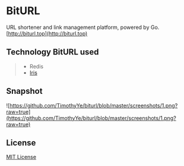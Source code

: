 # BitURL
URL shortener and link management platform, powered by Go. [http://biturl.top](http://biturl.top)

## Technology BitURL used

>* Redis
>* [Iris](https://github.com/kataras/iris)

## Snapshot

![https://github.com/TimothyYe/biturl/blob/master/screenshots/1.png?raw=true](https://github.com/TimothyYe/biturl/blob/master/screenshots/1.png?raw=true)

## License

[MIT License](https://github.com/TimothyYe/biturl/blob/master/LICENSE)
